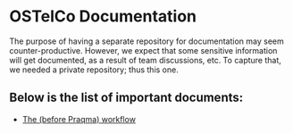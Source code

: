 # OSTelCo Documentation
The purpose of having a separate repository for documentation may seem counter-productive. However, we expect that some sensitive information will get documented, as a result of team discussions, etc. To capture that, we needed a private repository; thus this one.

## Below is the list of important documents:
* [The (before Praqma) workflow](the-current-work-flow.md)


